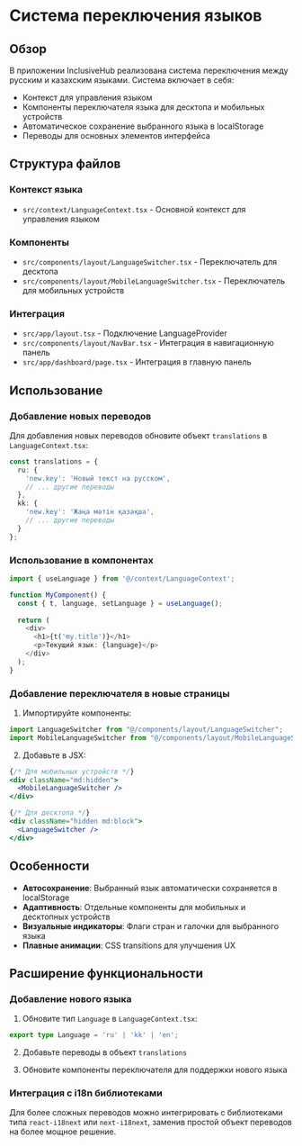 # Система переключения языков

## Обзор

В приложении InclusiveHub реализована система переключения между русским и казахским языками. Система включает в себя:

- Контекст для управления языком
- Компоненты переключателя языка для десктопа и мобильных устройств
- Автоматическое сохранение выбранного языка в localStorage
- Переводы для основных элементов интерфейса

## Структура файлов

### Контекст языка
- `src/context/LanguageContext.tsx` - Основной контекст для управления языком

### Компоненты
- `src/components/layout/LanguageSwitcher.tsx` - Переключатель для десктопа
- `src/components/layout/MobileLanguageSwitcher.tsx` - Переключатель для мобильных устройств

### Интеграция
- `src/app/layout.tsx` - Подключение LanguageProvider
- `src/components/layout/NavBar.tsx` - Интеграция в навигационную панель
- `src/app/dashboard/page.tsx` - Интеграция в главную панель

## Использование

### Добавление новых переводов

Для добавления новых переводов обновите объект `translations` в `LanguageContext.tsx`:

```typescript
const translations = {
  ru: {
    'new.key': 'Новый текст на русском',
    // ... другие переводы
  },
  kk: {
    'new.key': 'Жаңа мәтін қазақша',
    // ... другие переводы
  }
};
```

### Использование в компонентах

```typescript
import { useLanguage } from '@/context/LanguageContext';

function MyComponent() {
  const { t, language, setLanguage } = useLanguage();
  
  return (
    <div>
      <h1>{t('my.title')}</h1>
      <p>Текущий язык: {language}</p>
    </div>
  );
}
```

### Добавление переключателя в новые страницы

1. Импортируйте компоненты:
```typescript
import LanguageSwitcher from "@/components/layout/LanguageSwitcher";
import MobileLanguageSwitcher from "@/components/layout/MobileLanguageSwitcher";
```

2. Добавьте в JSX:
```jsx
{/* Для мобильных устройств */}
<div className="md:hidden">
  <MobileLanguageSwitcher />
</div>

{/* Для десктопа */}
<div className="hidden md:block">
  <LanguageSwitcher />
</div>
```

## Особенности

- **Автосохранение**: Выбранный язык автоматически сохраняется в localStorage
- **Адаптивность**: Отдельные компоненты для мобильных и десктопных устройств
- **Визуальные индикаторы**: Флаги стран и галочки для выбранного языка
- **Плавные анимации**: CSS transitions для улучшения UX

## Расширение функциональности

### Добавление нового языка

1. Обновите тип `Language` в `LanguageContext.tsx`:
```typescript
export type Language = 'ru' | 'kk' | 'en';
```

2. Добавьте переводы в объект `translations`

3. Обновите компоненты переключателя для поддержки нового языка

### Интеграция с i18n библиотеками

Для более сложных переводов можно интегрировать с библиотеками типа `react-i18next` или `next-i18next`, заменив простой объект переводов на более мощное решение.
